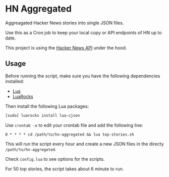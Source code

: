# HN Aggregated

Aggreagated Hacker News stories into single JSON files.

Use this as a Cron job to keep your local copy or API endpoints of HN up to date.

This project is using the [Hacker News API](https://github.com/HackerNews/API) under the hood.

## Usage

Before running the script, make sure you have the following dependencies installed:

- [Lua](https://www.lua.org/)
- [LuaRocks](https://luarocks.org/)

Then install the following Lua packages:

```sh
[sudo] luarocks install lua-cjson
```

Use `crontab -e` to edit your crontab file and add the following line:

```text
0 * * * * cd /path/to/hn-aggregated && lua top-stories.sh
```

This will run the script every hour and create a new JSON files in the directy `/path/to/hn-aggregated`.

Check `config.lua` to see options for the scripts.

For 50 top stories, the script takes about 6 minute to run.
